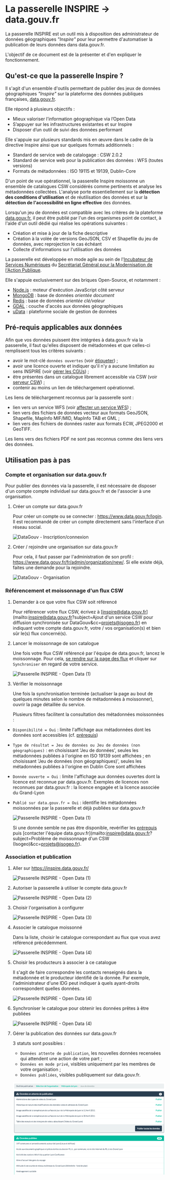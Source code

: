 # La passerelle INSPIRE -> data.gouv.fr

La passerelle INSPIRE est un outil mis à disposition des administrateur de données géographiques _"Inspire"_ pour leur permettre d'automatiser la publication de leurs données dans data.gouv.fr.

L'objectif de ce document est de la présenter et d'en expliquer le fonctionnement.

## Qu'est-ce que la passerelle Inspire ?

Il s'agit d'un ensemble d'outils permettant de publier des jeux de données géographiques _"Inspire"_  sur la plateforme des données publiques françaises, [data.gouv.fr](https://www.data.gouv.fr).

Elle répond à plusieurs objectifs :

* Mieux valoriser l’information géographique via l’Open Data
* S’appuyer sur les infrastructures existantes et sur Inspire
* Disposer d’un outil de suivi des données performant

Elle s'appuie sur plusieurs standards mis en œuvre dans le cadre de la directive Inspire ainsi que sur quelques formats additionnels :

* Standard de service web de catalogage : CSW 2.0.2
* Standard de service web pour la publication des données : WFS (toutes versions)
* Formats de métadonnées :  ISO 19115 et 19139, Dublin-Core

D'un point de vue opérationnel, la passerelle Inspire moissonne un ensemble de catalogues CSW considérés comme pertinents et analyse les métadonnées collectées. L'analyse porte essentiellement sur la __détection des conditions d'utilisation__ et de réutilisation des données et sur la __détection de l'accessibilité en ligne effective__ des données.

Lorsqu'un jeu de données est compatible avec les critères de la plateforme [data.gouv.fr](https://www.data.gouv.fr), il peut être publié par l'un des organismes point de contact, à l'aide d'un outil dédié qui réalise les opérations suivantes :

* Création et mise à jour de la fiche descriptive
* Création à la volée de versions GeoJSON, CSV et Shapefile du jeu de données, avec reprojection le cas échéant
* Collecte d'informations sur l'utilisation des données

La passerelle est développée en mode agile au sein de l'[Incubateur de Services Numériques](https://beta.gouv.fr) du [Secrétariat Général pour la Modernisation de l'Action Publique](http://modernisation.gouv.fr).

Elle s'appuie exclusivement sur des briques Open-Source, et notamment :

* [Node.js](https://nodejs.org/en/) : moteur d'exécution JavaScript côté serveur
* [MongoDB](https://www.mongodb.org/) : base de données _orientée document_
* [Redis](http://redis.io/) : base de données _orientée clé/valeur_
* [GDAL](http://www.gdal.org/) : couche d'accès aux données géographiques
* [uData](https://github.com/etalab/udata) : plateforme sociale de gestion de données

## Pré-requis applicables aux données

Afin que vos données puissent être intégrées à data.gouv.fr via la passerelle, il faut qu'elles disposent de métadonnées et que celles-ci remplissent tous les critères suivants :

* avoir le mot-clé `données ouvertes` (voir [étiqueter](/fr/features/documentation/md_classify.html)) ;
* avoir une licence ouverte et indiquer qu'il n'y a aucune limitation au sens INSPIRE (voir [gérer les CGUs](/fr/features/documentation/md_cgu.html#conditions)) ;
* être présentes dans un catalogue librement accessible via CSW (voir [serveur CSW](/fr/features/publish/csw_server.html)) ;
* contenir au moins un lien de téléchargement opérationnel.

Les liens de téléchargement reconnus par la passerelle sont :

* lien vers un service WFS (voir [affecter un service WFS](/fr/features/publish/webservices.html#associer-un-flux-wfs)) ;
* lien vers des fichiers de données vecteur aux formats GeoJSON, Shapefile, MapInfo MIF/MID, MapInfo TAB et GML ;
* lien vers des fichiers de données raster aux formats ECW, JPEG2000 et GeoTIFF.

Les liens vers des fichiers PDF ne sont pas reconnus comme des liens vers des données.

## Utilisation pas à pas

### Compte et organisation sur data.gouv.fr
Pour publier des données via la passerelle, il est nécessaire de disposer d'un compte compte individuel sur data.gouv.fr et de l'associer à une organisation.

1. Créer un compte sur data.gouv.fr

    Pour créer un compte ou se connecter : https://www.data.gouv.fr/login. Il est recommandé de créer un compte directement sans l'interface d'un réseau social.

    ![DataGouv - Inscription/connexion](/img/annex_bridge_INSPIRE_DataGouv_00a.png "Se connecter ou créer un compte sur DataGouv")

2. Créer / rejoindre une organisation sur data.gouv.fr

    Pour cela, il faut passer par l'administration de son profil : https://www.data.gouv.fr/fr/admin/organization/new/. Si elle existe déjà, faites une demande pour la rejoindre.

    ![DataGouv - Organisation](/img/annex_bridge_INSPIRE_DataGouv_00b_NewOrganization.png "Créer son organisation sur DataGouv")

### Référencement et moissonnage d'un flux CSW

1. Demander à ce que votre flux CSW soit référencé

    Pour référencer votre flux CSW, écrivez à [inspire@data.gouv.fr](mailto:inspire@data.gouv.fr?subject=Ajout d'un service CSW pour diffusion synchronisée sur DataGouv&cc=projets@isogeo.fr) en indiquant votre compte data.gouv.fr, votre / vos organisation(s) et bien sûr le(s) flux concerné(s).

2. Lancer le moissonnage de son catalogue

    Une fois votre flux CSW référencé par l'équipe de data.gouv.fr,  lancez le moissonnage. Pour cela, [se rendre sur la page des flux](https://inspire.data.gouv.fr/services/by-protocol/csw) et cliquer sur `Synchroniser` en regard de votre service.

    ![Passerelle INSPIRE - Open Data (1)](/img/annex_bridge_INSPIRE_DataGouv_1a_syncCSW.png "Page d'accueil de la passerelle")

3. Vérifier le moissonnage

    Une fois la synchronisation terminée (actualiser la page au bout de quelques minutes selon le nombre de métadonnées à moissonner), ouvrir la page détaillée du service.
    
    Plusieurs filtres facilitent la consultation des métadonnées moissonnées :
    
* `Disponibilité = Oui` : limite l'affichage aux métadonnées dont les données sont accessibles (cf. [prérequis](/fr/appendices/bridge_csw2datagouvfr.html#pr-requis))
* `Type de résultat = Jeu de données ou Jeu de données (non géographiques)` : en choisissant 'Jeu de données', seules les métadonnées publiées à l'origine en ISO 19139 sont affichées ; en choisissant 'Jeu de données (non géographiques)', seules les métadonnées publiées à l'origine en Dublin Core sont affichées
* `Donnée ouverte = Oui` : limite l'affichage aux données ouvertes dont la licence est reconnue par data.gouv.fr. Exemples de licences non reconnues par data.gouv.fr : la licence engagée et la licence associée du Grand-Lyon
* `Publié sur data.gouv.fr = Oui` : identifie les métadonnées moissonnées par la passerelle et déjà publiées sur data.gouv.fr

    ![Passerelle INSPIRE - Open Data (1)](/img/annex_bridge_INSPIRE_DataGouv_1b_serviceDetails.png "Page d'accueil de la passerelle")

    Si une donnée semble ne pas être disponible, revérifier les [prérequis](/fr/appendices/bridge_csw2datagouvfr.html#pr-requis) puis [contacter l'équipe data.gouv.fr](mailto:inspire@data.gouv.fr?subject=Problème de moissonnage d'un CSW (Isogeo)&cc=projets@isogeo.fr).

### Association et publication

1. Aller sur https://inspire.data.gouv.fr/

    ![Passerelle INSPIRE - Open Data (1)](/img/annex_bridge_INSPIRE_DataGouv_1.png "Page d'accueil de la passerelle")

2. Autoriser la passerelle à utiliser le compte data.gouv.fr

    ![Passerelle INSPIRE - Open Data (2)](/img/annex_bridge_INSPIRE_DataGouv_2_oauth.png "Lier son compte DataGouv")

3. Choisir l'organisation à configurer

    ![Passerelle INSPIRE - Open Data (3)](/img/annex_bridge_INSPIRE_DataGouv_3_LinkOrga.png "Choisir parmi ses organisations")

4. Associer le catalogue moissonné

    Dans la liste, choisir le catalogue correspondant au flux que vous avez référencé précédemment.

    ![Passerelle INSPIRE - Open Data (4)](/img/annex_bridge_INSPIRE_DataGouv_4_PickCatalog.png "Choisir parmi les catalogues sources référencés")

5. Choisir les producteurs à associer à ce catalogue

    Il s'agit de faire correspondre les contacts renseignés dans la métadonnée et le producteur identifié de la donnée. Par exemple, l'administrateur d'une IDG peut indiquer à quels ayant-droits correspondent quelles données.

    ![Passerelle INSPIRE - Open Data (4)](/img/annex_bridge_INSPIRE_DataGouv_6_producerMatched.png "Choisir parmi les producteurs à associer")

6. Synchroniser le catalogue pour obtenir les données prêtes à être publiées

    ![Passerelle INSPIRE - Open Data (4)](/img/annex_bridge_INSPIRE_DataGouv_7b_syncRunning.png "Choisir parmi les producteurs à associer")

7. Gérer la publication des données sur data.gouv.fr

    3 statuts sont possibles :
    * `Données attente de publication`, les nouvelles données recensées qui attendent une action de votre part ;
    * `Données en mode privé`, visibles uniquement par les membres de votre organisation ;
    * `Données publiées`, visibles publiquement sur data.gouv.fr.

    ![Passerelle INSPIRE - Open Data (7)](/img/annex_bridge_INSPIRE_DataGouv_9_dataPublishedBack.png "Régler le niveau de publication des données sur le portail DataGouv")
